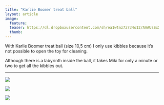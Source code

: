 ```yaml
---
title: "Karlie Boomer treat ball"
layout: article
image:
  feature:
  teaser: https://dl.dropboxusercontent.com/sh/ea1wtnz7z734o12/AAAUsSxXDuP_3O0LZgYphTZta/aktivointilelut/muut/DSC00904-245px.jpg
  thumb:
---
```


With Karlie Boomer treat ball (size 10,5 cm) I only use kibbles because it’s not possible to open the toy for cleaning.

Although there is a labyrinth inside the ball, it takes Miki for only a minute or two to get all the kibbles out.

---

[![](https://dl.dropboxusercontent.com/sh/ea1wtnz7z734o12/AABsA-UnSCboBOl75D625r-ma/aktivointilelut/muut/DSC00913_2-800px.jpg)](https://dl.dropboxusercontent.com/sh/ea1wtnz7z734o12/AACCalhj-wuH9neltQzPPkXVa/aktivointilelut/muut/DSC00913_2.jpg)

[![](https://dl.dropboxusercontent.com/sh/ea1wtnz7z734o12/AAALPFzh2E_g0P9QzlyDO1HLa/aktivointilelut/muut/DSC00904_2-800px.jpg)](https://dl.dropboxusercontent.com/sh/ea1wtnz7z734o12/AABdH_Me9VWo2RqgkIcNno9pa/aktivointilelut/muut/DSC00904_2.jpg)

[![](https://dl.dropboxusercontent.com/sh/ea1wtnz7z734o12/AADhdxtFuCnIzrN7tjPoCjsDa/aktivointilelut/muut/DSC00991_2-800px.jpg)](https://dl.dropboxusercontent.com/sh/ea1wtnz7z734o12/AADXuuC1msGdWfOudpAvUxKRa/aktivointilelut/muut/DSC00991_2.jpg)
